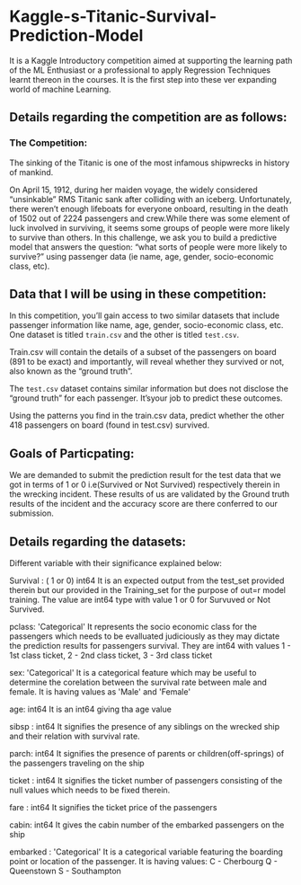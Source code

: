 # Kaggle-s-Titanic-Survival-Prediction-Model
It is a Kaggle Introductory competition aimed at supporting the learning path of the ML Enthusiast or a professional to apply Regression 
Techniques learnt thereon in the courses. It is the first step into these ver expanding world of machine Learning.


## Details regarding the competition are as follows:

### The Competition:
The sinking of the Titanic is one of the most infamous shipwrecks in history of mankind.

On April 15, 1912, during her maiden voyage, the widely considered “unsinkable” RMS Titanic sank after colliding with an iceberg.
Unfortunately, there weren’t enough lifeboats for everyone onboard, resulting in the death of 1502 out of 2224 passengers and crew.While 
there was some element of luck involved in surviving, it seems some groups of people were more likely to survive than others. In this
challenge, we ask you to build a predictive model that answers the question: “what sorts of people were more likely to survive?” using 
passenger data (ie name, age, gender, socio-economic class, etc).

## Data that I will be using in these competition:

In this competition, you’ll gain access to two similar datasets that include passenger information like name, age, gender, socio-economic 
class, etc. One dataset is titled `train.csv` and the other is titled `test.csv`.

Train.csv will contain the details of a subset of the passengers on board (891 to be exact) and importantly, will reveal whether they 
survived or not, also known as the “ground truth”.

The `test.csv` dataset contains similar information but does not disclose the “ground truth” for each passenger. It’syour job to predict 
these outcomes.

Using the patterns you find in the train.csv data, predict whether the other 418 passengers on board (found in test.csv) survived.

## Goals of Particpating:

We are demanded to submit the prediction result for the test data that we got in terms of 1 or 0 i.e(Survived or Not Survived) respectively therein  in the wrecking incident. These results of us are validated by the Ground truth results of the incident and the accuracy score are 
there conferred to our submission.

## Details regarding the datasets:

Different variable with their significance explained below:

Survival : ( 1 or  0) int64
It is an expected output from the test_set provided therein but our provided in the Training_set for the purpose of out=r model training.
The value are int64 type with value 1 or 0 for Survuved or Not Survived.

pclass: 'Categorical'
It represents the socio economic class for the passengers which needs to be evalluated judiciously as they may dictate the prediction results for passengers survival. 
They are int64 with values 1 - 1st class ticket, 2 - 2nd class ticket, 3 - 3rd class ticket

sex: 'Categorical'
It is a categorical feature which may be useful to determine the corelation between the survival rate between male and female.
It is having values as 'Male' and 'Female'

age: int64
It is an int64 giving tha age value

sibsp : int64
It signifies the presence of any siblings on the wrecked ship and their relation with survival rate.

parch: int64
It signifies the presence of parents or children(off-springs) of the passengers traveling on the ship

ticket :  int64
It signifies the ticket number of passengers consisting of the null values which needs to be fixed therein.

fare : int64
It signifies the ticket price of the passengers

cabin: int64
It gives the cabin number of the embarked passengers on the ship

embarked : 'Categorical'
It is a categorical variable featuring the boarding point or location of the passenger.
It is having values:
C - Cherbourg
Q - Queenstown
S - Southampton


